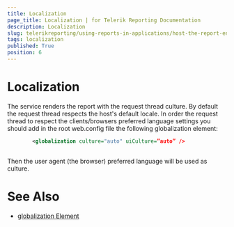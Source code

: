 ```yaml
---
title: Localization
page_title: Localization | for Telerik Reporting Documentation
description: Localization
slug: telerikreporting/using-reports-in-applications/host-the-report-engine-remotely/telerik-reporting-rest-services/localization
tags: localization
published: True
position: 6
---
```


# Localization



The service renders the report with the request thread culture.
        By default the request thread respects the host's default locale.
        In order the request thread to respect the clients/browsers preferred language settings you should add in the root web.config file
        the following globalization element:
      

	
````xml
        <globalization culture="auto" uiCulture=”auto” />
        
````



Then the user agent (the browser) preferred language will be used as culture.
      



# See Also

 * [globalization Element](http://msdn.microsoft.com/en-us/library/hy4kkhe0(v=vs.85).aspx)
